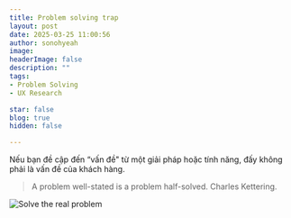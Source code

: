 ```yaml
---
title: Problem solving trap
layout: post
date: 2025-03-25 11:00:56
author: sonohyeah
image: 
headerImage: false
description: ""
tags:
- Problem Solving
- UX Research

star: false
blog: true
hidden: false

---
```


Nếu bạn đề cập đến “vấn đề" từ một giải pháp hoặc tính năng, đấy không phải là vấn đề của khách hàng.

> A problem well-stated is a problem half-solved. Charles Kettering.

![Solve the real problem](/problem-solving.png)